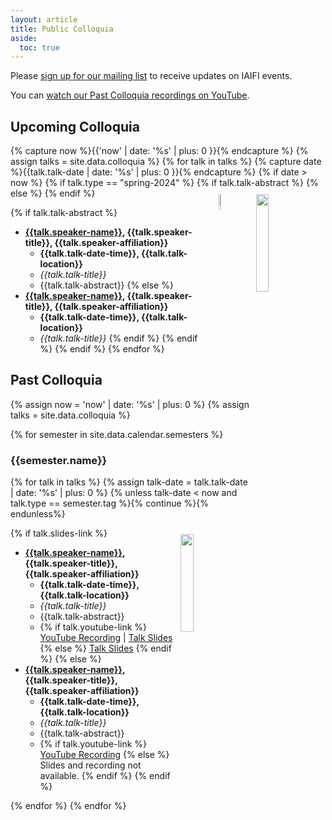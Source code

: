```yaml
---
layout: article
title: Public Colloquia
aside:
  toc: true
---
```


Please [sign up for our mailing list](http://mailman.mit.edu/mailman/listinfo/iaifi-news) to receive updates on IAIFI events.

You can [watch our Past Colloquia recordings on YouTube](https://www.youtube.com/channel/UCueoFcGm_15kSB-wDd4CBZA).

## Upcoming Colloquia 

{% capture now %}{{'now' | date: '%s' | plus: 0 }}{% endcapture %}
{% assign talks = site.data.colloquia %}
{% for talk in talks %}
  {% capture date %}{{talk.talk-date | date: '%s' | plus: 0 }}{% endcapture %}
  {% if date > now %}
  {% if talk.type == "spring-2024" %}
  {% if talk.talk-abstract %}
<img class="image" src="{{talk.speaker-photo-location}}" align="right" style="max-width:226px;width:20%" hspace="10" vspace="10"/>
  {% else %}
  <img class="image" src="{{talk.speaker-photo-location}}" align="right" style="max-width:226px;width:8%" hspace="10" vspace="10"/>
  {% endif %}

  {% if talk.talk-abstract %}
* **<a href="{{talk.speaker-website}}">{{talk.speaker-name}}</a>, {{talk.speaker-title}}, {{talk.speaker-affiliation}}**
    * **{{talk.talk-date-time}}, {{talk.talk-location}}**
    * *{{talk.talk-title}}*
    * {{talk.talk-abstract}}
  {% else %}
* **<a href="{{talk.speaker-website}}">{{talk.speaker-name}}</a>, {{talk.speaker-title}}, {{talk.speaker-affiliation}}**
    * **{{talk.talk-date-time}}, {{talk.talk-location}}**
    * *{{talk.talk-title}}*
  {% endif %}
  {% endif %}
  {% endif %}
{% endfor %}

## Past Colloquia 

{% assign now = 'now' | date: '%s' | plus: 0 %}
{% assign talks = site.data.colloquia %}

{% for semester in site.data.calendar.semesters %}

### {{semester.name}}

{% for talk in talks %}
  {% assign talk-date = talk.talk-date | date: '%s' | plus: 0 %}
  {% unless talk-date < now and talk.type == semester.tag %}{% continue %}{% endunless%}

<img class="image" src="{{talk.speaker-photo-location}}" align="right" style="max-width:226px;width:20%" hspace="10" vspace="10"/>

{% if talk.slides-link %}
* **<a href="{{talk.speaker-website}}">{{talk.speaker-name}}</a>, {{talk.speaker-title}}, {{talk.speaker-affiliation}}**
    * **{{talk.talk-date-time}}, {{talk.talk-location}}**
    * *{{talk.talk-title}}*
    * {{talk.talk-abstract}}
    * {% if talk.youtube-link %} <a href="{{talk.youtube-link}}">YouTube Recording</a> &#124; <a href="{{talk.slides-link}}">Talk Slides</a> {% else %} <a href="{{talk.slides-link}}">Talk Slides</a> {% endif %}
{% else %}
* **<a href="{{talk.speaker-website}}">{{talk.speaker-name}}</a>, {{talk.speaker-title}}, {{talk.speaker-affiliation}}**
    * **{{talk.talk-date-time}}, {{talk.talk-location}}**
    * *{{talk.talk-title}}*
    * {{talk.talk-abstract}}
    * {% if talk.youtube-link %} <a href="{{talk.youtube-link}}">YouTube Recording</a> {% else %} Slides and recording not available. {% endif %}
{% endif %}

{% endfor %}
{% endfor %}
